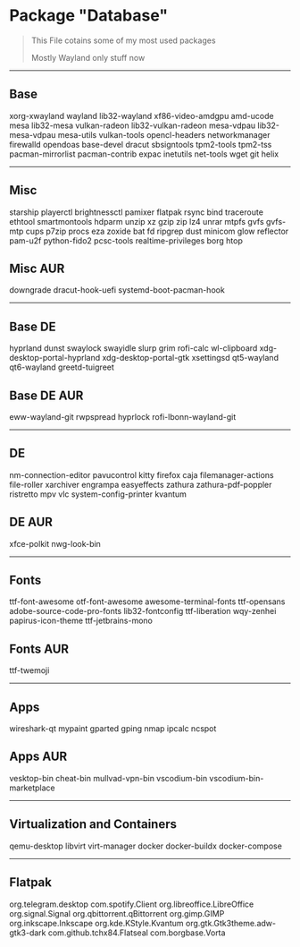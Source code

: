 # Package "Database"

> This File cotains some of my most used packages
>
> Mostly Wayland only stuff now

---

## Base

xorg-xwayland
wayland
lib32-wayland
xf86-video-amdgpu
amd-ucode
mesa
lib32-mesa
vulkan-radeon
lib32-vulkan-radeon
mesa-vdpau
lib32-mesa-vdpau
mesa-utils
vulkan-tools
opencl-headers
networkmanager
firewalld
opendoas
base-devel
dracut
sbsigntools
tpm2-tools
tpm2-tss
pacman-mirrorlist
pacman-contrib
expac
inetutils
net-tools
wget
git
helix

---

## Misc

starship
playerctl
brightnessctl
pamixer
flatpak
rsync
bind
traceroute
ethtool
smartmontools
hdparm
unzip
xz
gzip
zip
lz4
unrar
mtpfs
gvfs
gvfs-mtp
cups
p7zip
procs
eza
zoxide
bat
fd
ripgrep
dust
minicom
glow
reflector
pam-u2f
python-fido2
pcsc-tools
realtime-privileges
borg
htop

## Misc AUR

downgrade
dracut-hook-uefi
systemd-boot-pacman-hook

---

## Base DE

hyprland
dunst
swaylock
swayidle
slurp
grim
rofi-calc
wl-clipboard
xdg-desktop-portal-hyprland
xdg-desktop-portal-gtk
xsettingsd
qt5-wayland
qt6-wayland
greetd-tuigreet

## Base DE AUR

eww-wayland-git
rwpspread
hyprlock
rofi-lbonn-wayland-git

---

## DE

nm-connection-editor
pavucontrol
kitty
firefox
caja
filemanager-actions
file-roller
xarchiver
engrampa
easyeffects
zathura
zathura-pdf-poppler
ristretto
mpv
vlc
system-config-printer
kvantum

## DE AUR

xfce-polkit
nwg-look-bin

---

## Fonts

ttf-font-awesome
otf-font-awesome
awesome-terminal-fonts
ttf-opensans
adobe-source-code-pro-fonts
lib32-fontconfig
ttf-liberation
wqy-zenhei
papirus-icon-theme
ttf-jetbrains-mono

## Fonts AUR

ttf-twemoji

---

## Apps

wireshark-qt
mypaint
gparted
gping
nmap
ipcalc
ncspot

## Apps AUR

vesktop-bin
cheat-bin
mullvad-vpn-bin
vscodium-bin
vscodium-bin-marketplace

---

## Virtualization and Containers

qemu-desktop
libvirt
virt-manager
docker
docker-buildx
docker-compose

---

## Flatpak

org.telegram.desktop
com.spotify.Client
org.libreoffice.LibreOffice
org.signal.Signal
org.qbittorrent.qBittorrent
org.gimp.GIMP
org.inkscape.Inkscape
org.kde.KStyle.Kvantum
org.gtk.Gtk3theme.adw-gtk3-dark
com.github.tchx84.Flatseal
com.borgbase.Vorta
